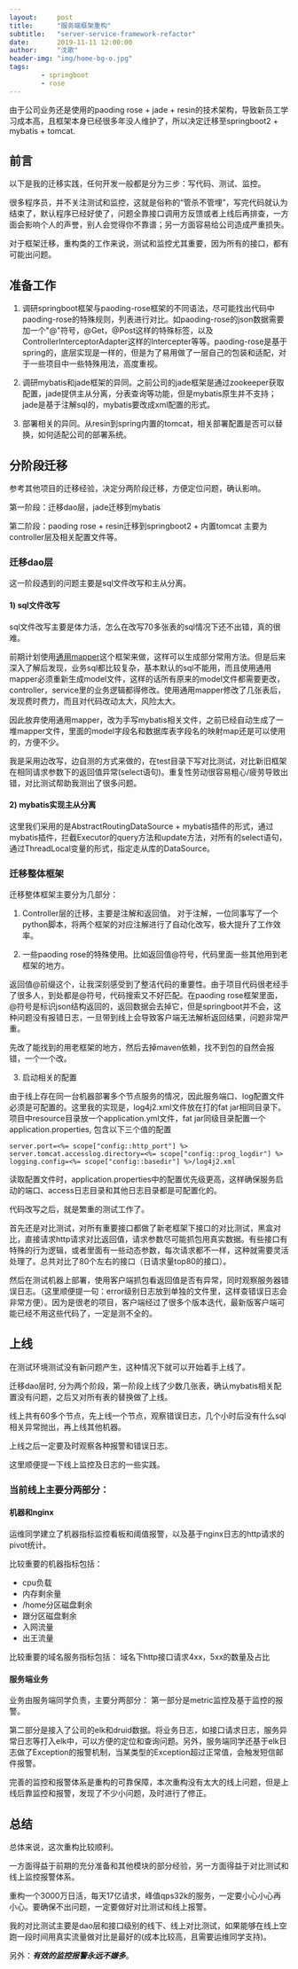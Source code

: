 ```yaml
---
layout:     post
title:      "服务端框架重构"
subtitle:   "server-service-framework-refactor"
date:       2019-11-11 12:00:00
author:     "沈歌"
header-img: "img/home-bg-o.jpg"
tags:
        - springboot
        - rose
---
```


由于公司业务还是使用的paoding rose + jade + resin的技术架构，导致新员工学习成本高，且框架本身已经很多年没人维护了，所以决定迁移至springboot2 + mybatis + tomcat.

## 前言

以下是我的迁移实践，任何开发一般都是分为三步：写代码、测试、监控。

很多程序员，并不关注测试和监控，这就是俗称的“管杀不管埋”，写完代码就认为结束了，默认程序已经好使了，问题全靠接口调用方反馈或者上线后再排查，一方面会影响个人的声誉，别人会觉得你不靠谱；另一方面容易给公司造成严重损失。

对于框架迁移，重构类的工作来说，测试和监控尤其重要，因为所有的接口，都有可能出问题。

## 准备工作

1) 调研springboot框架与paoding-rose框架的不同语法，尽可能找出代码中paoding-rose的特殊规则，列表进行对比。如paoding-rose的json数据需要加一个"@"符号，@Get，@Post这样的特殊标签，以及ControllerInterceptorAdapter这样的Intercepter等等。paoding-rose是基于spring的，底层实现是一样的，但是为了易用做了一层自己的包装和适配，对于一些项目中一些特殊用法，高度重视。

2) 调研mybatis和jade框架的异同。之前公司的jade框架是通过zookeeper获取配置，jade提供主从分离，分表查询等功能，但是mybatis原生并不支持；jade是基于注解sql的，mybatis要改成xml配置的形式。

3) 部署相关的异同。从resin到spring内置的tomcat，相关部署配置是否可以替换，如何适配公司的部署系统。

## 分阶段迁移

参考其他项目的迁移经验，决定分两阶段迁移，方便定位问题，确认影响。

第一阶段：迁移dao层，jade迁移到mybatis

第二阶段：paoding rose + resin迁移到springboot2 + 内置tomcat
主要为controller层及相关配置文件等。

### 迁移dao层

这一阶段遇到的问题主要是sql文件改写和主从分离。

#### 1) sql文件改写

sql文件改写主要是体力活，怎么在改写70多张表的sql情况下还不出错，真的很难。

前期计划使用[通用mapper](https://github.com/abel533/Mapper)这个框架来做，这样可以生成部分常用方法。但是后来深入了解后发现，业务sql都比较复杂，基本默认的sql不能用，而且使用通用mapper必须重新生成model文件，这样的话所有原来的model文件都需要更改，controller，service里的业务逻辑都得修改。使用通用mapper修改了几张表后，发现费时费力，而且对代码改动太大，风险太大。

因此放弃使用通用mapper，改为手写mybatis相关文件，之前已经自动生成了一堆mapper文件，里面的model字段名和数据库表字段名的映射map还是可以使用的，方便不少。

我是采用边改写，边自测的方式来做的，在test目录下写对比测试，对比新旧框架在相同请求参数下的返回值异常(select语句)。重复性劳动很容易粗心/疲劳导致出错，对比测试帮助我测出了很多问题。

#### 2) mybatis实现主从分离

这里我们采用的是AbstractRoutingDataSource + mybatis插件的形式，通过mybatis插件，拦截Executor的query方法和update方法，对所有的select语句，通过ThreadLocal变量的形式，指定走从库的DataSource。

### 迁移整体框架

迁移整体框架主要分为几部分：
1. Controller层的迁移，主要是注解和返回值。
对于注解，一位同事写了一个python脚本，将两个框架的对应注解进行了自动化改写，极大提升了工作效率。

2. 一些paoding rose的特殊使用。比如返回值@符号，代码里面一些其他用到老框架的地方。

返回值@前缀这个，让我深刻感受到了整洁代码的重要性。由于项目代码很老经手了很多人，到处都是@符号，代码搜索又不好匹配。在paoding rose框架里面，@符号是标识json结构返回的，返回数据会去掉它，但是springboot并不会，这种问题没有报错日志，一旦带到线上会导致客户端无法解析返回结果，问题非常严重。

先改了能找到的用老框架的地方，然后去掉maven依赖，找不到包的自然会报错，一个一个改。

3. 启动相关的配置

由于线上存在同一台机器部署多个节点服务的情况，因此服务端口、log配置文件必须是可配置的。这里我的实现是，log4j2.xml文件放在打的fat jar相同目录下。
项目中resource目录放一个application.yml文件，fat jar同级目录配置一个application.properties, 包含以下三个值的配置

```
server.port=<%= scope["config::http_port"] %>
server.tomcat.accesslog.directory=<%= scope["config::prog_logdir"] %>
logging.config=<%= scope["config::basedir"] %>/log4j2.xml

```
读取配置文件时，application.properties中的配置优先级更高，这样确保服务启动的端口、access日志目录和其他日志目录都是可配置化的。

代码改写之后，就是繁重的测试工作了。

首先还是对比测试，对所有重要接口都做了新老框架下接口的对比测试，黑盒对比，直接请求http请求对比返回值，请求参数尽可能抓包用真实数据。有些接口有特殊的行为逻辑，或者里面有一些动态参数，每次请求都不一样，这种就需要灵活处理了。总共对比了80个左右的接口（日请求量top80的接口）。

然后在测试机器上部署，使用客户端抓包看返回值是否有异常，同时观察服务器错误日志。（这里顺便提一句：error级别日志放到单独的文件里，这样查错误日志会非常方便）。因为是很老的项目，客户端经过了很多个版本迭代，最新版客户端可能已经不用这些代码了，一定是测不全的。

## 上线

在测试环境测试没有新问题产生，这种情况下就可以开始着手上线了。

迁移dao层时, 分为两个阶段，第一阶段上线了少数几张表，确认mybatis相关配置没有问题，之后又对所有表的替换做了上线。

线上共有60多个节点，先上线一个节点，观察错误日志，几个小时后没有什么sql相关异常抛出，再上线其他机器。

上线之后一定要及时观察各种报警和错误日志。

这里顺便提一下线上监控及日志的一些实践。

### 当前线上主要分两部分：

#### 机器和nginx

运维同学建立了机器指标监控看板和阈值报警，以及基于nginx日志的http请求的pivot统计。

比较重要的机器指标包括：
- cpu负载
- 内存剩余量
- /home分区磁盘剩余
- 跟分区磁盘剩余
- 入网流量
- 出王流量

比较重要的域名服务指标包括：
域名下http接口请求4xx，5xx的数量及占比

#### 服务端业务

业务由服务端同学负责，主要分两部分：
第一部分是metric监控及基于监控的报警。

第二部分是接入了公司的elk和druid数据。将业务日志，如接口请求日志，服务异常日志等打入elk中，可以方便的定位和查询问题。另外，服务端同学还基于elk日志做了Exception的报警机制，当某类型的Exception超过正常值，会触发短信邮件报警。

完善的监控和报警体系是重构的可靠保障，本次重构没有太大的线上问题，但是上线后靠监控和报警，发现了不少小问题，及时进行了修正。

## 总结

总体来说，这次重构比较顺利。

一方面得益于前期的充分准备和其他模块的部分经验，另一方面得益于对比测试和线上监控报警体系。

重构一个3000万日活，每天17亿请求，峰值qps32k的服务，一定要小心小心再小心。要确保不出问题，一定要做好对比测试和线上报警。

我的对比测试主要是dao层和接口级别的线下、线上对比测试，如果能够在线上空跑一段时间用真实流量做对比是最好的(成本比较高，且需要运维同学支持)。

另外：***有效的监控报警永远不嫌多***。





























